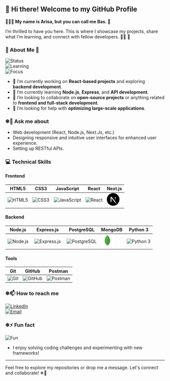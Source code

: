 ## 👋 Hi there! Welcome to my GitHub Profile
 **⛹🏽‍♀️ My name is Arisa, but you can call me Bas. 🏀**
 
I’m thrilled to have you here. This is where I showcase my projects, share what I’m learning, and connect with fellow developers. 🎉🏀 🎉


### 🌟 About Me 🌟 ###
![Status](https://img.shields.io/badge/Status-Exploring-blue?style=flat-square)  
![Learning](https://img.shields.io/badge/Learning-Node.js%20%26%20API-orange?style=flat-square)  
![Focus](https://img.shields.io/badge/Focus-React%20%26%20Backend-green?style=flat-square)

- 🔭 I’m currently working on **React-based projects** and exploring **backend development**.
- 🌱 I’m currently learning **Node.js**, **Express**, and **API development**.
- 👯 I’m looking to collaborate on **open-source projects** or anything related to **frontend and full-stack development**.
- 🤔 I’m looking for help with **optimizing large-scale applications**.


### ❄💬 Ask me about
- Web development (React, Node.js, Next.Js, etc.)
- Designing responsive and intuitive user interfaces for enhanced user experience.
- Setting up RESTful APIs.



### 💻 Technical Skills

#### Frontend
| HTML5 | CSS3 | JavaScript | React | Next.js |
|-------|------|------------|-------|---------|
| <img src="https://cdn.jsdelivr.net/gh/devicons/devicon/icons/html5/html5-original.svg" alt="HTML5" width="40" height="40"/> | <img src="https://cdn.jsdelivr.net/gh/devicons/devicon/icons/css3/css3-original.svg" alt="CSS3" width="40" height="40"/> | <img src="https://cdn.jsdelivr.net/gh/devicons/devicon/icons/javascript/javascript-original.svg" alt="JavaScript" width="40" height="40"/> | <img src="https://cdn.jsdelivr.net/gh/devicons/devicon/icons/react/react-original.svg" alt="React" width="40" height="40"/> | <img src="https://raw.githubusercontent.com/devicons/devicon/master/icons/nextjs/nextjs-original.svg" alt="Next.js" width="40" height="40" style="background-color: white;"/> |

#### Backend
| Node.js | Express.js | PostgreSQL | MongoDB | Python 3|
|---------|------------|------------|---------|---------|
| <img src="https://cdn.jsdelivr.net/gh/devicons/devicon/icons/nodejs/nodejs-original.svg" alt="Node.js" width="40" height="40"/> | <img src="https://upload.wikimedia.org/wikipedia/commons/6/64/Expressjs.png" alt="Express.js" width="40" height="40" style="background-color: white; padding: 5px; border-radius: 5px;"/> | <img src="https://cdn.jsdelivr.net/gh/devicons/devicon/icons/postgresql/postgresql-original.svg" alt="PostgreSQL" width="40" height="40"/> | <img src="https://raw.githubusercontent.com/devicons/devicon/master/icons/mongodb/mongodb-original.svg" alt="MongoDB" width="40" height="40" style="background-color: white;"/> |<img src="https://cdn.jsdelivr.net/gh/devicons/devicon/icons/python/python-original.svg" alt="Python 3" width="40" height="40"/>

#### Tools
| Git | GitHub | Postman |
|-----|--------|---------|
| <img src="https://cdn.jsdelivr.net/gh/devicons/devicon/icons/git/git-original.svg" alt="Git" width="40" height="40"/> | <img src="https://github.githubassets.com/images/modules/logos_page/GitHub-Mark.png" alt="GitHub" width="40" height="40"/> | <img src="https://cdn.jsdelivr.net/gh/devicons/devicon/icons/postman/postman-original.svg" alt="Postman" width="40" height="40"/> 









### ❄📫 How to reach me
[![LinkedIn](https://img.shields.io/badge/LinkedIn-Connect-blue?style=flat-square)](https://www.linkedin.com/in/arisateandum/)  
[![Email](https://img.shields.io/badge/Email-Say%20Hello-red?style=flat-square)](mailto:basarisa.1302@gmail.com)

### ❄⚡ Fun fact
![Fun](https://img.shields.io/badge/Fun-Coding%20Challenges-yellow?style=flat-square)  
- I enjoy solving coding challenges and experimenting with new frameworks!

---
Feel free to explore my repositories or drop me a message. Let's connect and collaborate! ❄🚀
